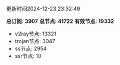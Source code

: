 更新时间2024-12-23 23:32:49

**总订阅: 3907**
**总节点: 41722**
**有效节点: 19332**
- v2ray节点: 13321
- trojan节点: 3047
- ss节点: 2954
- ssr节点: 10
